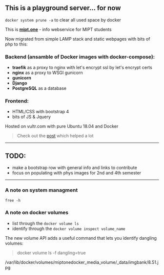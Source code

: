 ## This is a playground server... for now
`docker system prune -a` to clear all used space by docker

This is [**mipt.one**](https://mipt.one/) - info webservice for MIPT students

Now migrated from simple LAMP stack and static webpages with bits of php to this:

### Backend (ansamble of Docker images with docker-compose):
 - **traefik** as a proxy to nginx with let's encrypt ssl by let's encrypt certs
 - **nginx** as a proxy to WSGI gunicorn
 - **gunicorn**
 - **Django**
 - **PostgreSQL** as a database
 
### Frontend:
 - HTML/CSS with bootstrap 4
 - bits of JS & Jquery

Hosted on vultr.com with pure Ubuntu 18.04 and Docker

> Check out the [post](https://testdriven.io/dockerizing-django-with-postgres-gunicorn-and-nginx) which helped a lot

---

## TODO:
 
- make a bootstrap row with general info and links to contribute
- focus on populating with phys images for 2nd and 4th semester


---

### A note on system managment

`free -h`

### A note on docker volumes

- list through the `docker volume ls`
- identify through the `docker volume inspect volume_name`

The new volume API adds a useful command that lets you identify dangling volumes:
> docker volume ls -f dangling=true



/var/lib/docker/volumes/miptonedocker_media_volume/_data/imgbank/8.51.jpg
